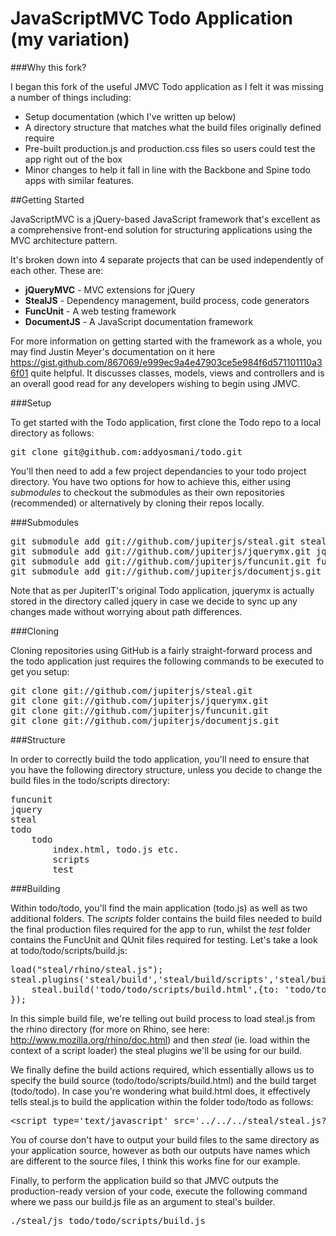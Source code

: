 #  JavaScriptMVC Todo Application (my variation)

###Why this fork?

I began this fork of the useful JMVC Todo application as I felt it was missing a number of things including:
<ul>
<li>Setup documentation (which I've written up below)</li>
<li>A directory structure that matches what the build files originally defined require</li>
<li>Pre-built production.js and production.css files so users could test the app right out of the box</li>
<li>Minor changes to help it fall in line with the Backbone and Spine todo apps with similar features.</li>
</ul>

##Getting Started

JavaScriptMVC is a jQuery-based JavaScript framework that's excellent as a comprehensive front-end solution for structuring applications using the MVC architecture pattern.

It's broken down into 4 separate projects that can be used independently of each other. These are:
<ul>
	<li><b>jQueryMVC</b> - MVC extensions for jQuery</li>
	<li><b>StealJS</b> - Dependency management, build process, code generators</li>
	<li><b>FuncUnit</b> - A web testing framework</li>
	<li><b>DocumentJS</b> - A JavaScript documentation framework</li>
</ul>

For more information on getting started with the framework as a whole, you may find Justin Meyer's documentation on it here https://gist.github.com/867069/e999ec9a4e47903ce5e984f6d571101110a36f01 quite helpful. It discusses classes, models, views and controllers and is an overall good read for any developers wishing to begin using JMVC.


###Setup

To get started with the Todo application, first clone the Todo repo to a local directory as follows:

<pre>
git clone git@github.com:addyosmani/todo.git	
</pre>

You'll then need to add a few project dependancies to your todo project directory. You have two options for how to achieve this, either using *submodules* to checkout the submodules as their own repositories (recommended) or alternatively by cloning their repos locally.

###Submodules
<pre>
git submodule add git://github.com/jupiterjs/steal.git steal
git submodule add git://github.com/jupiterjs/jquerymx.git jquery
git submodule add git://github.com/jupiterjs/funcunit.git funcunit
git submodule add git://github.com/jupiterjs/documentjs.git documentjs
</pre>

Note that as per JupiterIT's original Todo application, jquerymx is actually stored in the directory called jquery in case we decide to sync up any changes made without worrying about path differences.

###Cloning

Cloning repositories using GitHub is a fairly straight-forward process and the todo application just requires the following commands to be executed to get you setup:

<pre>
git clone git://github.com/jupiterjs/steal.git
git clone git://github.com/jupiterjs/jquerymx.git
git clone git://github.com/jupiterjs/funcunit.git
git clone git://github.com/jupiterjs/documentjs.git
</pre>

###Structure

In order to correctly build the todo application, you'll need to ensure that you have the following directory structure, unless you decide to change the build files in the todo/scripts directory:

<pre>
funcunit
jquery
steal
todo
	todo
		index.html, todo.js etc.
		scripts
		test
</pre>



###Building

Within todo/todo, you'll find the main application (todo.js) as well as two additional folders. The *scripts* folder contains the build files needed to build the final production files required for the app to run, whilst the *test* folder contains the FuncUnit and QUnit files required for testing. Let's take a look at todo/todo/scripts/build.js:

<pre>
load("steal/rhino/steal.js");
steal.plugins('steal/build','steal/build/scripts','steal/build/styles',function(){
	steal.build('todo/todo/scripts/build.html',{to: 'todo/todo'});
});
</pre>

In this simple build file, we're telling out build process to load steal.js from the rhino directory (for more on Rhino, see here: http://www.mozilla.org/rhino/doc.html) and then *steal* (ie. load within the context of a script loader) the steal plugins we'll be using for our build. 

We finally define the build actions required, which essentially allows us to specify the build source (todo/todo/scripts/build.html) and the build target (todo/todo). In case you're wondering what build.html does, it effectively tells steal.js to build the application within the folder todo/todo as follows: 

<pre>
&lt;script type=&#39;text/javascript&#39; src=&#39;../../../steal/steal.js?todo/todo&#39;&gt;
</pre>

You of course don't have to output your build files to the same directory as your application source, however as both our outputs have names which are different to the source files, I think this works fine for our example.

Finally, to perform the application build so that JMVC outputs the production-ready version of your code, execute the following command where we pass our build.js file as an argument to steal's builder.

<pre>
./steal/js todo/todo/scripts/build.js
</pre>


